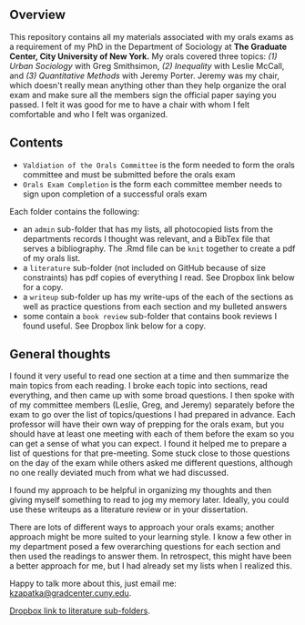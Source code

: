 Overview 
---

This repository contains all my materials associated with my orals exams as a requirement of my PhD in the Department of Sociology at **The Graduate Center, City University of New York.** My orals covered three topics: _(1) Urban Sociology_ with Greg Smithsimon, _(2) Inequality_ with Leslie McCall, and _(3) Quantitative Methods_ with Jeremy Porter. Jeremy was my chair, which doesn't really mean anything other than they help organize the oral exam and make sure all the members sign the official paper saying you passed. I felt it was good for me to have a chair with whom I felt comfortable and who I felt was organized. 


Contents
---

- `Valdiation of the Orals Committee` is the form needed to form the orals committee and must be submitted before the orals exam
- `Orals Exam Completion` is the form each committee member needs to sign upon completion of a successful orals exam

Each folder contains the following: 

- an `admin` sub-folder that has my lists, all photocopied lists from the departments records I thought was relevant, and a BibTex file that serves a bibliography. The .Rmd file can be `knit` together to create a pdf of my orals list. 
- a `literature` sub-folder (not included on GitHub because of size constraints) has pdf copies of everything I read. See Dropbox link below for a copy.
- a `writeup` sub-folder up has my write-ups of the each of the sections as well as practice questions from each section and my bulleted answers
- some contain a `book review` sub-folder that contains book reviews I found useful. See Dropbox link below for a copy.

General thoughts
---

I found it very useful to read one section at a time and then summarize the main topics from each reading. I broke each topic into sections, read everything, and then came up with some broad questions. I then spoke with of my committee members (Leslie, Greg, and Jeremy) separately before the exam to go over the list of topics/questions I had prepared in advance. Each professor will have their own way of prepping for the orals exam, but you should have at least one meeting with each of them before the exam so you can get a sense of what you can expect. I found it helped me to prepare a list of questions for that pre-meeting. Some stuck close to those questions on the day of the exam while others asked me different questions, although no one really deviated much from what we had discussed. 

I found my approach to be helpful in organizing my thoughts and then giving myself something to read to jog my memory later. Ideally, you could use these writeups as a literature review or in your dissertation. 

There are lots of different ways to approach your orals exams; another approach might be more suited to your learning style. I know a few other in my department posed a few overarching questions for each section and then used the readings to answer them. In retrospect, this might have been a better approach for me, but I had already set my lists when I realized this. 

Happy to talk more about this, just email me: kzapatka@gradcenter.cuny.edu.

[Dropbox link to literature sub-folders](https://www.dropbox.com/scl/fo/q3kthq1wdnyqyam3kqxra/h?rlkey=5q437fe5eh0rwmczrivgvblug&dl=0).



